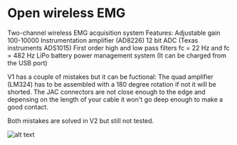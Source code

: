 # Open wireless EMG

Two-channel wireless EMG acquisition system
Features:
Adjustable gain 100-10000
Instrumentation amplifier (AD8226)
12 bit ADC (Texas instruments ADS1015)
First order high and low pass filters fc = 22 Hz and fc = 482 Hz
LiPo battery power management system (It can be charged from the USB port)

V1 has a couple of mistakes but it can be fuctional: 
The quad amplifier (LM324) has to be assembled with a 180 degree rotation if not it will be shorted.
The JAC connectors are not close enough to the edge and depensing on the length of your cable it won't go deep enough to make a good contact.

Both mistakes are solved in V2 but still not tested.

![alt text](https://github.com/XaviCanoFerrer/Wireless_EMG/blob/main/Wireless%20EMG%20.png?raw=true)

